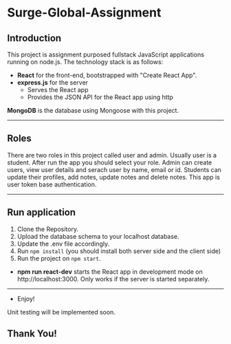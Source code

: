 # Surge-Global-Assignment

## Introduction
This project is assignment purposed fullstack JavaScript applications running on node.js. The technology stack is as follows:
- **React** for the front-end, bootstrapped with "Create React App".
- **express.js** for the server
  - Serves the React app 
  - Provides the JSON API for the React app using http

**MongoDB** is the database using Mongoose with this project.

***

## Roles
There are two roles in this project called user and admin. Usually user is a student.
After run the app you should select your role.
Admin can create users, view user details and serach user by name, email or id.
Students can update their profiles, add notes, update notes and delete notes.
This app is user token base authentication.

***

## Run application

1. Clone the Repository.
2. Upload the database schema to your localhost database.
3. Update the .env file accordingly.
4.  Run ``` npm install ``` (you should install both server side and the client side)
5. Run the project on ``` npm start ```.

- **npm run react-dev** starts the React app in development mode on http://localhost:3000. Only works if the server is started separately.
***

* Enjoy!

Unit testing will be implemented soon.

## Thank You!
